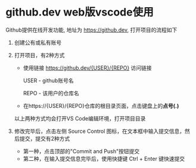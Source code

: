 # github.dev web版vscode使用
Github提供在线开发功能, 地址为 https://github.dev, 打开项目的流程如下
1. 创建公有或私有账号
2. 打开项目，有2种方式
    - 使用链接 https://github.dev/{USER}/{REPO} 访问链接

        USER - github账号名

        REPO - 该用户的仓库名

    - 在https://{USER}/{REPO}仓库的根目录页面，点击键盘上的**点号(.)**
   
   以上两种方式均会打开VS Code编辑环境，打开项目目录


3. 修改完毕后，点击左侧 Source Control 图标，在文本框中输入提交信息，然后提交，提交有2种方式
    - 第一种，点击顶部的"Commit and Push"按钮提交
    - 第二种，在输入提交信息完毕后，使用快捷键 Ctrl + Enter 键快速提交

   